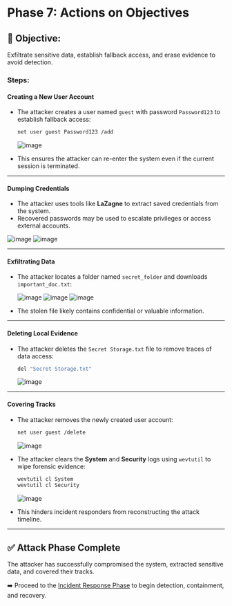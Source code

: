 # Phase 7: Actions on Objectives

## 🌟 Objective:

Exfiltrate sensitive data, establish fallback access, and erase evidence to avoid detection.

### Steps:

#### Creating a New User Account

* The attacker creates a user named `guest` with password `Password123` to establish fallback access:

  ```bash
  net user guest Password123 /add
  ```

  ![image](https://github.com/user-attachments/assets/0538c131-2050-4555-a199-2b8de4241b1d)

* This ensures the attacker can re-enter the system even if the current session is terminated.

---

#### Dumping Credentials

* The attacker uses tools like **LaZagne** to extract saved credentials from the system.
* Recovered passwords may be used to escalate privileges or access external accounts.

![image](https://github.com/user-attachments/assets/6e1b11bc-9012-4690-a653-5c1de564996f)
![image](https://github.com/user-attachments/assets/0fe4970b-416e-4db5-80a4-c2c0b23cd581)

---

#### Exfiltrating Data

* The attacker locates a folder named `secret_folder` and downloads `important_doc.txt`:

  ![image](https://github.com/user-attachments/assets/168246a7-23c9-49d4-8473-06ecee780829)
  ![image](https://github.com/user-attachments/assets/c03f2349-81ea-4b59-a1ab-5b1e5a179f31)
  ![image](https://github.com/user-attachments/assets/e48caaaf-4265-494b-91bd-e619d47f4879)

* The stolen file likely contains confidential or valuable information.

---

#### Deleting Local Evidence

* The attacker deletes the `Secret Storage.txt` file to remove traces of data access:

  ```bash
  del "Secret Storage.txt"
  ```

  ![image](https://github.com/user-attachments/assets/3643df55-9185-4242-aea6-fcc154eba029)

---

#### Covering Tracks

* The attacker removes the newly created user account:

  ```bash
  net user guest /delete
  ```

  ![image](https://github.com/user-attachments/assets/98f4e8c7-524f-49e7-b0e4-c56519bec77f)

* The attacker clears the **System** and **Security** logs using `wevtutil` to wipe forensic evidence:

  ```bash
  wevtutil cl System
  wevtutil cl Security
  ```

  ![image](https://github.com/user-attachments/assets/ad49d2f7-0b58-45ee-9a25-22358ce5d544)

* This hinders incident responders from reconstructing the attack timeline.

---

## ✅ Attack Phase Complete

The attacker has successfully compromised the system, extracted sensitive data, and covered their tracks.

➡️ Proceed to the [Incident Response Phase](https://github.com/A9u3ybaCyb3r/Cyber_Defense_Lab/blob/main/Incident%20Response/Preparation.md) to begin detection, containment, and recovery.
